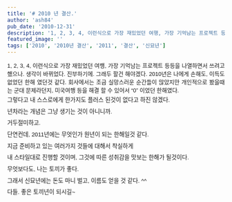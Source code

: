 ```yaml
---
title: '# 2010 년 결산.'
author: 'ash84'
pub_date: '2010-12-31'
description: '1, 2, 3, 4, 이런식으로 가장 재밌었던 여행, 가장 기억남는 프로젝트 등등을 나열하면서 쓰려고 했으나. 생각이 바뀌었다. 진부하기에. 그래두 할건 해야겠다. 2010년은 나에게 손해도, 이득도 없었던'
featured_image: ''
tags: ['2010', '2010년 결산', '2011', '결산', '신묘년']
---
```



<div style="text-align: justify; font-family: 굴림; font-size: 9pt; line-height: 2; "><span class="Apple-style-span" style="font-family: Helvetica; line-height: 19px; font-size: 13px; ">1, 2, 3, 4, 이런식으로 가장 재밌었던 여행, 가장 기억남는 프로젝트 등등을 나열하면서 쓰려고 했으나. 생각이 바뀌었다. 진부하기에. 그래두 할건 해야겠다. 2010년은 나에게 손해도, 이득도 없었던 한해 였던것 같다. 회사에서는 조금 실망스러운 순간들이 많았지만 개인적으로 봤을때는 군대 문제라던지, 미국여행 등을 해결 할 수 있어서 “0” 이었던 한해였다. </span></div><div style="line-height: 2; "></div><div style="text-align: justify; font-family: 굴림; font-size: 9pt; line-height: 2; "></div><div style="line-height: 2; "></div><div style="text-align: justify; font-family: 굴림; font-size: 9pt; line-height: 2; "><span style="font-size: 10pt; "><span style="font-family: Helvetica; ">그렇다고 내 스스로에게 한가지도 플러스 된것이 없다고 하진 않겠다. </span></span></div><div style="text-align: justify; font-family: 굴림; font-size: 9pt; line-height: 2; "><span style="font-size: 10pt; "><span style="font-family: Helvetica; ">년차라는 개념은 그냥 생기는 것이 아니니까. </span></span></div><div style="line-height: 2; "></div><div style="text-align: justify; font-family: 굴림; font-size: 9pt; line-height: 2; "></div><div style="text-align: justify; font-family: 굴림; font-size: 9pt; line-height: 2; "><span style="font-size: 10pt; "><span style="font-family: Helvetica; ">  
 거두절미하고. </span></span></div><div style="line-height: 2; "></div><div style="text-align: justify; font-family: 굴림; font-size: 9pt; line-height: 2; "></div><div style="text-align: justify; font-family: 굴림; font-size: 9pt; line-height: 2; "><span style="font-size: 10pt; "><span style="font-family: Helvetica; ">  
 단연컨데, 2011년에는 무엇인가 원년이 되는 한해일것 같다. </span></span></div><div style="line-height: 2; "></div><div style="text-align: justify; font-family: 굴림; font-size: 9pt; line-height: 2; "></div><div style="text-align: justify; font-family: 굴림; font-size: 9pt; line-height: 2; "><span style="font-size: 10pt; "><span style="font-family: Helvetica; ">  
 지금 준비하고 있는 여러가지 것들에 대해서 착실하게 </span></span></div><div style="line-height: 2; "></div><div style="text-align: justify; font-family: 굴림; font-size: 9pt; line-height: 2; "><span style="font-size: 10pt; "><span style="font-family: Helvetica; ">내 스타일대로 진행할 것이며, 그것에 따른 성취감을 맛보는 한해가 될것이다. </span></span></div><div style="line-height: 2; "></div><div style="text-align: justify; font-family: 굴림; font-size: 9pt; line-height: 2; "></div><div style="text-align: justify; font-family: 굴림; font-size: 9pt; line-height: 2; "><span style="font-size: 10pt; "><span style="font-family: Helvetica; ">  
 무엇보다도, 나는 토끼가 좋다. </span></span></div><div style="line-height: 2; "></div><div style="text-align: justify; font-family: 굴림; font-size: 9pt; line-height: 2; "><span style="font-size: 10pt; "><span style="font-family: Helvetica; ">그래서 신묘년에는 돈도 마니 벌고, 이름도 얻을 것 같다. ^^ </span></span></div><div style="line-height: 2; "></div><div style="text-align: justify; font-family: 굴림; font-size: 9pt; line-height: 2; "></div><div style="text-align: justify; font-family: 굴림; font-size: 9pt; line-height: 2; "><span style="font-size: 10pt; "><span style="font-family: Helvetica; ">  
 다들. 좋은 토끼년이 되시길~ </span></span></div>

